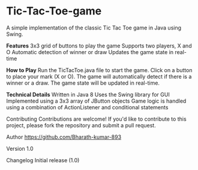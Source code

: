 # Tic-Tac-Toe-game
A simple implementation of the classic Tic Tac Toe game in Java using Swing.

**Features**
3x3 grid of buttons to play the game
Supports two players, X and O
Automatic detection of winner or draw
Updates the game state in real-time

**How to Play**
Run the TicTacToe.java file to start the game.
Click on a button to place your mark (X or O).
The game will automatically detect if there is a winner or a draw.
The game state will be updated in real-time.

**Technical Details**
Written in Java 8
Uses the Swing library for GUI
Implemented using a 3x3 array of JButton objects
Game logic is handled using a combination of ActionListener and conditional statements


Contributing
Contributions are welcome! If you'd like to contribute to this project, please fork the repository and submit a pull request.

Author
https://github.com/Bharath-kumar-893

Version
1.0

Changelog
Initial release (1.0)
